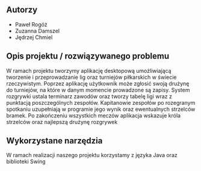 ## Autorzy

 - Paweł Rogóż
 - Zuzanna Damszel
 - Jędrzej Chmiel
## Opis projektu / rozwiązywanego problemu
W ramach projektu tworzymy aplikację desktopową umożliwiającą tworzenie i przeprowadzanie lig oraz turniejów piłkarskich w świecie rzeczywistym. Poprzez aplikację użytkownik może zgłosić swoją drużynę do turniejów, na które w danym momencie prowadzone są zapisy. System rozgrywki ustala terminarz zawodów oraz tworzy tabelę ligi wraz z punktacją poszczególnych zespołów. Kapitanowie zespołów po rozegranym spotkaniu uzupełniają w programie jego wynik oraz ewentualnych strzelców bramek. Po zakończeniu wszystkich meczów aplikacja wskazuje króla strzelców oraz najlepszą drużynę rozgrywek
## Wykorzystane narzędzia
W ramach realizacji naszego projektu korzystamy z języka Java oraz biblioteki Swing

